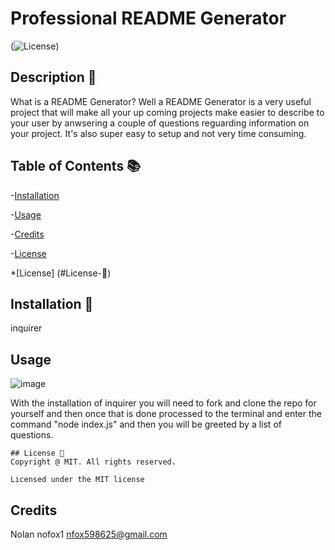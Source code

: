 # Professional README Generator
  (![License](https://img.shields.io/badge/license-MIT-blue.svg))

  ## Description 🧾

  What is a README Generator? Well a README Generator is a very useful project that will make all your up coming projects make easier to describe to your user by anwsering a couple of questions reguarding information on your project. It's also super easy to setup and not very time consuming.

  ## Table of Contents 📚

  -[Installation](#installation)

  -[Usage](#usage)

  -[Credits](#credits)

  -[License](#license)

  *[License] (#License-📛)
  

  ## Installation 🔋


  inquirer

  ## Usage 

  ![image](https://github.com/nofox1/Professional-README-Generator/assets/136627240/83b19e44-bc07-4a4d-a8c1-2dbc6f3f97fa)

  With the installation of inquirer you will need to fork and clone the repo for yourself and then once that is done processed to the terminal and enter the command "node index.js" and then you will be greeted by a list of questions.

  
  
    ## License 📛
    Copyright @ MIT. All rights reserved.
    
    Licensed under the MIT license

  ## Credits

  Nolan
  nofox1
  nfox598625@gmail.com

